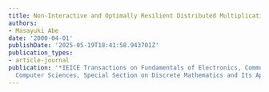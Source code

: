```yaml
---
title: Non-Interactive and Optimally Resilient Distributed Multiplication
authors:
- Masayuki Abe
date: '2000-04-01'
publishDate: '2025-05-19T18:41:58.943701Z'
publication_types:
- article-journal
publication: '*IEICE Transactions on Fundamentals of Electronics, Communications and
  Computer Sciences, Special Section on Discrete Mathematics and Its Applications*'
---
```

